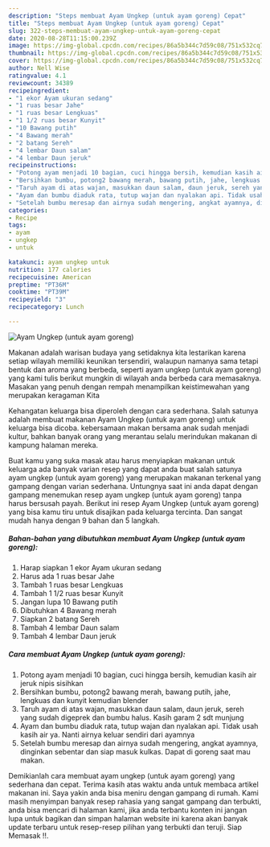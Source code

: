 ```yaml
---
description: "Steps membuat Ayam Ungkep (untuk ayam goreng) Cepat"
title: "Steps membuat Ayam Ungkep (untuk ayam goreng) Cepat"
slug: 322-steps-membuat-ayam-ungkep-untuk-ayam-goreng-cepat
date: 2020-08-28T11:15:00.239Z
image: https://img-global.cpcdn.com/recipes/86a5b344c7d59c08/751x532cq70/ayam-ungkep-untuk-ayam-goreng-foto-resep-utama.jpg
thumbnail: https://img-global.cpcdn.com/recipes/86a5b344c7d59c08/751x532cq70/ayam-ungkep-untuk-ayam-goreng-foto-resep-utama.jpg
cover: https://img-global.cpcdn.com/recipes/86a5b344c7d59c08/751x532cq70/ayam-ungkep-untuk-ayam-goreng-foto-resep-utama.jpg
author: Nell Wise
ratingvalue: 4.1
reviewcount: 34389
recipeingredient:
- "1 ekor Ayam ukuran sedang"
- "1 ruas besar Jahe"
- "1 ruas besar Lengkuas"
- "1 1/2 ruas besar Kunyit"
- "10 Bawang putih"
- "4 Bawang merah"
- "2 batang Sereh"
- "4 lembar Daun salam"
- "4 lembar Daun jeruk"
recipeinstructions:
- "Potong ayam menjadi 10 bagian, cuci hingga bersih, kemudian kasih air jeruk nipis sisihkan"
- "Bersihkan bumbu, potong2 bawang merah, bawang putih, jahe, lengkuas dan kunyit kemudian blender"
- "Taruh ayam di atas wajan, masukkan daun salam, daun jeruk, sereh yang sudah digeprek dan bumbu halus. Kasih garam 2 sdt munjung"
- "Ayam dan bumbu diaduk rata, tutup wajan dan nyalakan api. Tidak usah kasih air ya. Nanti airnya keluar sendiri dari ayamnya"
- "Setelah bumbu meresap dan airnya sudah mengering, angkat ayamnya, dinginkan sebentar dan siap masuk kulkas. Dapat di goreng saat mau makan."
categories:
- Recipe
tags:
- ayam
- ungkep
- untuk

katakunci: ayam ungkep untuk 
nutrition: 177 calories
recipecuisine: American
preptime: "PT36M"
cooktime: "PT39M"
recipeyield: "3"
recipecategory: Lunch

---
```



![Ayam Ungkep (untuk ayam goreng)](https://img-global.cpcdn.com/recipes/86a5b344c7d59c08/751x532cq70/ayam-ungkep-untuk-ayam-goreng-foto-resep-utama.jpg)

Makanan adalah warisan budaya yang setidaknya kita lestarikan karena setiap wilayah memiliki keunikan tersendiri, walaupun namanya sama tetapi bentuk dan aroma yang berbeda, seperti ayam ungkep (untuk ayam goreng) yang kami tulis berikut mungkin di wilayah anda berbeda cara memasaknya. Masakan yang penuh dengan rempah menampilkan keistimewahan yang merupakan keragaman Kita

Kehangatan keluarga bisa diperoleh dengan cara sederhana. Salah satunya adalah membuat makanan Ayam Ungkep (untuk ayam goreng) untuk keluarga bisa dicoba. kebersamaan makan bersama anak sudah menjadi kultur, bahkan banyak orang yang merantau selalu merindukan makanan di kampung halaman mereka.



Buat kamu yang suka masak atau harus menyiapkan makanan untuk keluarga ada banyak varian resep yang dapat anda buat salah satunya ayam ungkep (untuk ayam goreng) yang merupakan makanan terkenal yang gampang dengan varian sederhana. Untungnya saat ini anda dapat dengan gampang menemukan resep ayam ungkep (untuk ayam goreng) tanpa harus bersusah payah.
Berikut ini resep Ayam Ungkep (untuk ayam goreng) yang bisa kamu tiru untuk disajikan pada keluarga tercinta. Dan sangat mudah hanya dengan 9 bahan dan 5 langkah.


<!--inarticleads1-->

##### Bahan-bahan yang dibutuhkan membuat Ayam Ungkep (untuk ayam goreng):

1. Harap siapkan 1 ekor Ayam ukuran sedang
1. Harus ada 1 ruas besar Jahe
1. Tambah 1 ruas besar Lengkuas
1. Tambah 1 1/2 ruas besar Kunyit
1. Jangan lupa 10 Bawang putih
1. Dibutuhkan 4 Bawang merah
1. Siapkan 2 batang Sereh
1. Tambah 4 lembar Daun salam
1. Tambah 4 lembar Daun jeruk




<!--inarticleads2-->

##### Cara membuat  Ayam Ungkep (untuk ayam goreng):

1. Potong ayam menjadi 10 bagian, cuci hingga bersih, kemudian kasih air jeruk nipis sisihkan
1. Bersihkan bumbu, potong2 bawang merah, bawang putih, jahe, lengkuas dan kunyit kemudian blender
1. Taruh ayam di atas wajan, masukkan daun salam, daun jeruk, sereh yang sudah digeprek dan bumbu halus. Kasih garam 2 sdt munjung
1. Ayam dan bumbu diaduk rata, tutup wajan dan nyalakan api. Tidak usah kasih air ya. Nanti airnya keluar sendiri dari ayamnya
1. Setelah bumbu meresap dan airnya sudah mengering, angkat ayamnya, dinginkan sebentar dan siap masuk kulkas. Dapat di goreng saat mau makan.




Demikianlah cara membuat ayam ungkep (untuk ayam goreng) yang sederhana dan cepat. Terima kasih atas waktu anda untuk membaca artikel makanan ini. Saya yakin anda bisa meniru dengan gampang di rumah. Kami masih menyimpan banyak resep rahasia yang sangat gampang dan terbukti, anda bisa mencari di halaman kami, jika anda terbantu konten ini jangan lupa untuk bagikan dan simpan halaman website ini karena akan banyak update terbaru untuk resep-resep pilihan yang terbukti dan teruji. Siap Memasak !!. 

